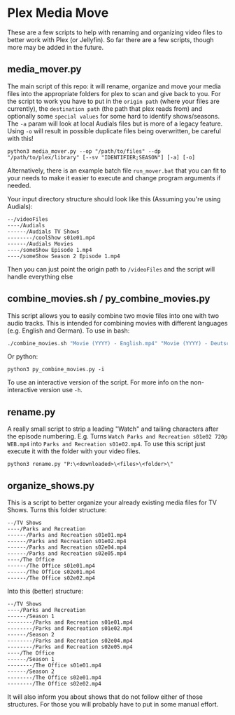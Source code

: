 # Plex Media Move

These are a few scripts to help with renaming and organizing video files to better work with
Plex (or Jellyfin). So far there are a few scripts, though more may be added in the future.

## media_mover.py

The main script of this repo: it will rename, organize and move your media files into the 
appropriate folders for plex to scan and give back to you. For the script to work you have 
to put in the `origin path` (where your files are currently), the `destination path` (the path
that plex reads from) and optionally some `special values` for some hard to identify shows/seasons.
The `-a` param will look at local Audials files but is more of a legacy feature. Using `-o` will result in
possible duplicate files being overwritten, be careful with this!
```shell
python3 media_mover.py --op "/path/to/files" --dp "/path/to/plex/library" [--sv "IDENTIFIER;SEASON"] [-a] [-o]
```
Alternatively, there is an example batch file ``run_mover.bat`` that you can fit to your needs 
to make it easier to execute and change program arguments if needed.

Your input directory structure should look like this (Assuming you're using Audials):
```
--/videoFiles
----/Audials
------/Audials TV Shows
--------/coolShow s01e01.mp4
------/Audials Movies
----/someShow Episode 1.mp4
----/someShow Season 2 Episode 1.mp4
```
Then you can just point the origin path to `/videoFiles` and the script will handle everything else


## combine_movies.sh / py_combine_movies.py
This script allows you to easily combine two movie files into one with two audio tracks. This is intended 
for combining movies with different languages (e.g. English and German). To use in bash:
```bash
./combine_movies.sh "Movie (YYYY) - English.mp4" "Movie (YYYY) - Deutsch.mp4"
```
Or python:
```shell
python3 py_combine_movies.py -i
```
To use an interactive version of the script. For more info on the non-interactive version use `-h`. 


## rename.py

A really small script to strip a leading "Watch" and tailing characters after the episode 
numbering. E.g. Turns ``Watch Parks and Recreation s01e02 720p WEB.mp4`` into 
`Parks and Recreation s01e02.mp4`. To use this script just execute it with the folder with your 
video files.
```shell
python3 rename.py "P:\<downloaded>\<files>\<folder>\"
```

## organize_shows.py

This is a script to better organize your already existing media files for TV Shows. Turns 
this folder structure:
```
--/TV Shows
----/Parks and Recreation
------/Parks and Recreation s01e01.mp4
------/Parks and Recreation s01e02.mp4
------/Parks and Recreation s02e04.mp4
------/Parks and Recreation s02e05.mp4
----/The Office
------/The Office s01e01.mp4
------/The Office s02e01.mp4
------/The Office s02e02.mp4
```
Into this (better) structure:
```
--/TV Shows
----/Parks and Recreation
------/Season 1
--------/Parks and Recreation s01e01.mp4
--------/Parks and Recreation s01e02.mp4
------/Season 2
--------/Parks and Recreation s02e04.mp4
--------/Parks and Recreation s02e05.mp4
----/The Office
------/Season 1
--------/The Office s01e01.mp4
------/Season 2
--------/The Office s02e01.mp4
--------/The Office s02e02.mp4
```
It will also inform you about shows that do not follow either of those structures. For those
you will probably have to put in some manual effort.